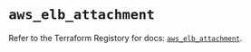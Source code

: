 # `aws_elb_attachment`

Refer to the Terraform Registory for docs: [`aws_elb_attachment`](https://registry.terraform.io/providers/hashicorp/aws/5.15.0/docs/resources/elb_attachment).
